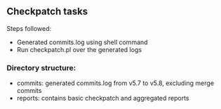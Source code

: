 ## Checkpatch tasks
Steps followed:
- Generated commits.log using shell command
- Run checkpatch.pl over the generated logs

### Directory structure:
- commits: generated commits.log from v5.7 to v5.8, excluding merge commits
- reports: contains basic checkpatch and aggregated reports
